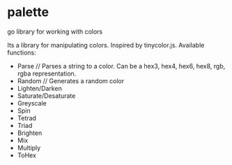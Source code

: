 # palette
go library for working with colors

Its a library for manipulating colors. Inspired by tinycolor.js.
Available functions: 
- Parse // Parses a string to a color. Can be a hex3, hex4, hex6, hex8, rgb, rgba representation.
- Random // Generates a random color
- Lighten/Darken
- Saturate/Desaturate
- Greyscale
- Spin
- Tetrad
- Triad
- Brighten
- Mix
- Multiply
- ToHex
